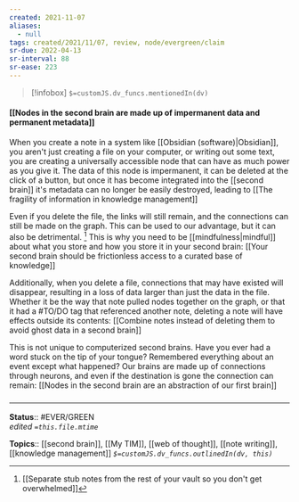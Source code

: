 ```yaml
---
created: 2021-11-07 
aliases:
  - null
tags: created/2021/11/07, review, node/evergreen/claim
sr-due: 2022-04-13
sr-interval: 88
sr-ease: 223
---
```

> [!infobox]
`$=customJS.dv_funcs.mentionedIn(dv)`

#### [[Nodes in the second brain are made up of impermanent data and permanent metadata]] 

When you create a note in a system like [[Obsidian (software)|Obsidian]], you aren't just creating a file on your computer, or writing out some text, you are creating a universally accessible node that can have as much power as you give it. The data of this node is impermanent, it can be deleted at the click of a button, but once it has become integrated into the [[second brain]] it's metadata can no longer be easily destroyed, leading to [[The fragility of information in knowledge management]]

Even if you delete the file, the links will still remain, and the connections can still be made on the graph. This can be used to our advantage, but it can also be detrimental. [^1] This is why you need to be [[mindfulness|mindful]] about what you store and how you store it in your second brain: [[Your second brain should be frictionless access to a curated base of knowledge]]

[^1]: [[Separate stub notes from the rest of your vault so you don't get overwhelmed]]

Additionally, when you delete a file, connections that may have existed will disappear, resulting in a loss of data larger than just the data in the file. Whether it be the way that note pulled nodes together on the graph, or that it had a \#TO/DO tag that referenced another note, deleting a note will have effects outside its contents: [[Combine notes instead of deleting them to avoid ghost data in a second brain]] 

This is not unique to computerized second brains. Have you ever had a word stuck on the tip of your tongue? Remembered everything about an event except what happened? Our brains are made up of connections through neurons, and even if the destination is gone the connection can remain: [[Nodes in the second brain are an abstraction of our first brain]]

### <hr class="footnote"/>

**Status**:: #EVER/GREEN  
*edited `=this.file.mtime`*

**Topics**:: [[second brain]], [[My TIM]], [[web of thought]], [[note writing]], [[knowledge management]]
*`$=customJS.dv_funcs.outlinedIn(dv, this)`*
